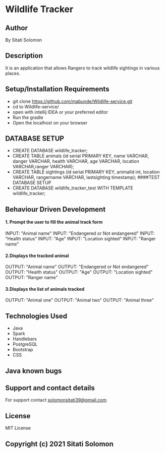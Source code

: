
# Wildlife Tracker
## Author
By Sitati Solomon

## Description
It is an application that allows Rangers to track wildlife sightings in various places.
## Setup/Installation Requirements
* git clone https://github.com/mabunde/Wildlife-service.git
* cd to Wildlife-service/
* open with intellij IDEA or your preferred editor
* Run the gradle
* Open the localhost on your browser

## DATABASE SETUP
* CREATE DATABASE wildlife_tracker;
* CREATE TABLE animals (id serial PRIMARY KEY, name VARCHAR, danger VARCHAR, health VARCHAR, age VARCHAR, location VARCHAR,ranger VARCHAR);
* CREATE TABLE sightings (id serial PRIMARY KEY, animalId int, location VARCHAR, rangername VARCHAR, lastsighting timestamp);
####TEST DATABASE SETUP
* CREATE DATABASE wildlife_tracker_test WITH TEMPLATE wildlife_tracker;
## Behaviour Driven Development
#### 1. Prompt the user to fill the animal track form
INPUT: "Animal name"
INPUT: "Endangered or Not endangered"
INPUT: "Health status"
INPUT: "Age"
INPUT: "Location sighted"
INPUT: "Ranger name"

#### 2.Displays the tracked animal
OUTPUT: "Animal name"
OUTPUT: "Endangered or Not endangered"
OUTPUT: "Health status"
OUTPUT: "Age"
OUTPUT: "Location sighted"
OUTPUT: "Ranger name"

#### 3.Displays the list of animals tracked
OUTPUT: "Animal one"
OUTPUT: "Animal two"
OUTPUT: "Animal three"
## Technologies Used
* Java
* Spark
* Handlebars
* PostgreSQL 
* Bootstrap
* CSS
## Java known bugs

## Support and contact details
For support contact solomonsitati39@gmail.com

## License
MIT License

## Copyright (c) 2021 Sitati Solomon